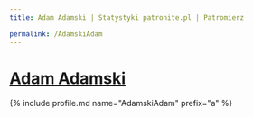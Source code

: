 ```yaml
---
title: Adam Adamski | Statystyki patronite.pl | Patromierz

permalink: /AdamskiAdam
---
```


# [Adam Adamski](https://patronite.pl/AdamskiAdam)

{% include profile.md name="AdamskiAdam" prefix="a" %}
